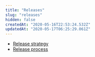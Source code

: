 ```yaml
---
title: "Releases"
slug: "releases"
hidden: false
createdAt: "2020-05-16T22:53:24.532Z"
updatedAt: "2020-05-17T06:25:29.061Z"
---
```

- [Release strategy](doc:release-strategy) 
- [Release process](doc:release-process)
